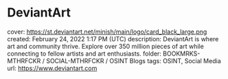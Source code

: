 # DeviantArt

cover: https://st.deviantart.net/minish/main/logo/card_black_large.png
created: February 24, 2022 1:17 PM (UTC)
description: DeviantArt is where art and community thrive. Explore over 350 million pieces of art while connecting to fellow artists and art enthusiasts.
folder: BOOKMRKS-MTHRFCKR / SOCIAL-MTHRFCKR / OSINT Blogs
tags: OSINT, Social Media
url: https://www.deviantart.com